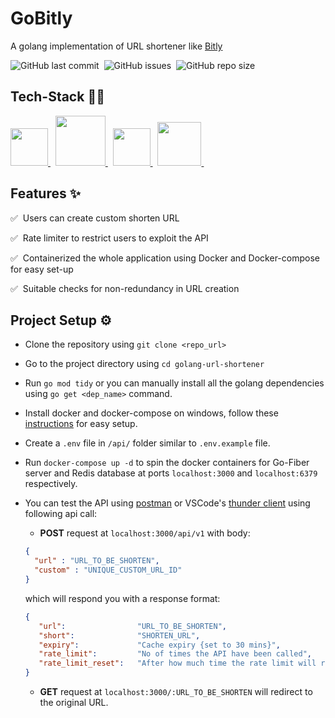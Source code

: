 # GoBitly

A golang implementation of URL shortener like <a href="https://bitly.com/">Bitly</a>

![GitHub last commit](https://img.shields.io/github/last-commit/gurpreet-legend/golang-url-shortener?style=for-the-badge)&nbsp;
![GitHub issues](https://img.shields.io/github/issues/gurpreet-legend/golang-url-shortener?style=for-the-badge)&nbsp;
![GitHub repo size](https://img.shields.io/github/repo-size/gurpreet-legend/golang-url-shortener?style=for-the-badge)

## Tech-Stack 👩‍💻

<a href="https://go.dev/" target="_blank"> <img src="https://cdn.jsdelivr.net/gh/devicons/devicon/icons/go/go-original-wordmark.svg" width="60px" height="60px"/> </a>&nbsp;
<a href="https://gofiber.io/" target="_blank"> <img src="https://gofiber.io/assets/images/logo.svg" width="80px" height="80px"/> </a>&nbsp;
<a href="https://redis.io/" target="_blank"> <img src="https://cdn.jsdelivr.net/gh/devicons/devicon/icons/redis/redis-original.svg" width="60px" height="60px"/> </a>&nbsp;
<a href="https://www.docker.com/" target="_blank"> <img src="https://cdn.jsdelivr.net/gh/devicons/devicon/icons/docker/docker-original.svg" width="70px" height="70px"/> </a>&nbsp;


## Features ✨

:white_check_mark: &nbsp;Users can create custom shorten URL

:white_check_mark: &nbsp;Rate limiter to restrict users to exploit the API

:white_check_mark: &nbsp;Containerized the whole application using Docker and Docker-compose for easy set-up

:white_check_mark: &nbsp;Suitable checks for non-redundancy in URL creation 

## Project Setup ⚙
- Clone the repository using `git clone <repo_url>`
- Go to the project directory using `cd golang-url-shortener`
- Run `go mod tidy` or you can manually install all the golang dependencies using `go get <dep_name>` command.
- Install docker and docker-compose on windows, follow these [instructions](https://docs.docker.com/desktop/install/windows-install/) for easy setup.
- Create a `.env` file in `/api/` folder similar to `.env.example` file. 
- Run `docker-compose up -d` to spin the docker containers for Go-Fiber server and Redis database at ports `localhost:3000` and `localhost:6379` respectively.
- You can test the API using [postman](https://www.postman.com/) or VSCode's [thunder client](https://marketplace.visualstudio.com/items?itemName=rangav.vscode-thunder-client) using following api call:
  - **POST** request at `localhost:3000/api/v1` with body:
  ```json
  {
    "url" : "URL_TO_BE_SHORTEN",
    "custom" : "UNIQUE_CUSTOM_URL_ID"
  }
  ```
  which will respond you with a response format:
  ```json
  {
     "url":                "URL_TO_BE_SHORTEN",
     "short":              "SHORTEN_URL",
	 "expiry":             "Cache expiry {set to 30 mins}",
	 "rate_limit":         "No of times the API have been called", 
	 "rate_limit_reset":   "After how much time the rate limit will reset (in hours)",
  }
  ```
  
  - **GET** request at `localhost:3000/:URL_TO_BE_SHORTEN` will redirect to the original URL.
